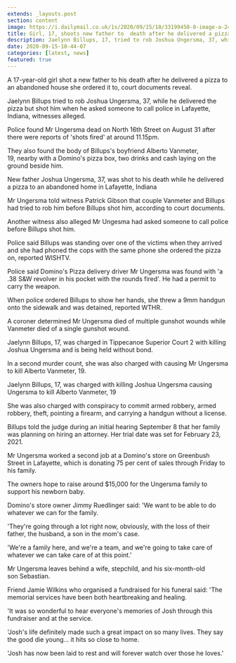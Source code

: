 ```yaml
---
extends: _layouts.post
section: content
image: https://i.dailymail.co.uk/1s/2020/09/15/10/33199450-0-image-a-24_1600162397393.jpg 
title: Girl, 17, shoots new father to  death after he delivered a pizza to her home, court documents reveal 
description: Jaelynn Billups, 17, tried to rob Joshua Ungersma, 37, while he delivered a pizza but shot him when he asked someone to call police in Lafayette, Indiana, witnesses alleged. 
date: 2020-09-15-10-44-07 
categories: [latest, news] 
featured: true 
--- 
```

A 17-year-old girl shot a new father to his death after he delivered a pizza to an abandoned house she ordered it to, court documents reveal. 

Jaelynn Billups tried to rob Joshua Ungersma, 37, while he delivered the pizza but shot him when he asked someone to call police in Lafayette, Indiana, witnesses alleged.

Police found Mr Ungersma dead on North 16th Street on August 31 after there were reports of 'shots fired' at around 11.15pm.

They also found the body of Billups's boyfriend Alberto Vanmeter, 19, nearby with a Domino's pizza box, two drinks and cash laying on the ground beside him.

New father Joshua Ungersma, 37, was shot to his death while he delivered a pizza to an abandoned home in Lafayette, Indiana

Mr Ungersma told witness Patrick Gibson that couple Vanmeter and Billups had tried to rob him before Billups shot him, according to court documents.

Another witness also alleged Mr Ungesma had asked someone to call police before Billups shot him.

Police said Billups was standing over one of the victims when they arrived and she had phoned the cops with the same phone she ordered the pizza on, reported WISHTV.

Police said Domino's Pizza delivery driver Mr Ungersma was found with 'a .38 S&W revolver in his pocket with the rounds fired'. He had a permit to carry the weapon.

When police ordered Billups to show her hands, she threw a 9mm handgun onto the sidewalk and was detained, reported WTHR.

A coroner determined Mr Ungersma died of multiple gunshot wounds while Vanmeter died of a single gunshot wound. 

Jaelynn Billups, 17, was charged in Tippecanoe Superior Court 2 with killing Joshua Ungersma and is being held without bond.

In a second murder count, she was also charged with causing Mr Ungersma to kill Alberto Vanmeter, 19. 

Jaelynn Billups, 17, was charged with killing Joshua Ungersma causing Ungersma to kill Alberto Vanmeter, 19

She was also charged with conspiracy to commit armed robbery, armed robbery, theft, pointing a firearm, and carrying a handgun without a license. 

Billups told the judge during an initial hearing September 8 that her family was planning on hiring an attorney. Her trial date was set for February 23, 2021.

Mr Ungersma worked a second job at a Domino's store on Greenbush Street in Lafayette, which is donating 75 per cent of sales through Friday to his family. 

The owners hope to raise around $15,000 for the Ungersma family to support his newborn baby.

Domino's store owner Jimmy Ruedlinger said: 'We want to be able to do whatever we can for the family.

'They're going through a lot right now, obviously, with the loss of their father, the husband, a son in the mom's case. 

'We're a family here, and we're a team, and we're going to take care of whatever we can take care of at this point.'

Mr Ungersma leaves behind a wife, stepchild, and his six-month-old son Sebastian.

Friend Jamie Wilkins who organised a fundraised for his funeral said: 'The memorial services have been both heartbreaking and healing. 

'It was so wonderful to hear everyone's memories of Josh through this fundraiser and at the service. 

'Josh's life definitely made such a great impact on so many lives. They say the good die young... it hits so close to home. 

'Josh has now been laid to rest and will forever watch over those he loves.'

